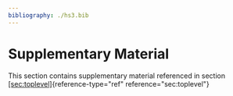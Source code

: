 ```yaml
---
bibliography: ./hs3.bib
---
```



# Supplementary Material 
This section contains supplementary material referenced in section 
[\[sec:toplevel\]](#sec:toplevel){reference-type="ref" reference="sec:toplevel"} 

